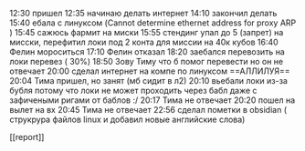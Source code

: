 12:30 пришел
12:35 начинаю делать интернет
14:10 закончил делать
15:40 ебала с линуксом (Cannot determine ethernet address for proxy ARP
)
15:45 сажюсь фармит на миски
15:55 стендинг упал до 5 (запрет) на мисски, перефитил локи под 2 конта для миссии на 40к кубов
16:40 Фелин мороситься
17:10 Фелин отказал
18:20 заебался перевозить на локи перевез ( 30%)
18:50 Зову Тиму что б помог перевести но он не отвечает
20:00 сделал интернет на компе по линуксом ==АЛЛИЛУЯ==
20:04 Тима пришел, но занят (мб сидит в л2)
20:10 вьебали локи из-за бубля потому что локи не может проходить через бабл даже с зафичеными ригами от баблов :/
20:17 Тима не отвечает
20:20 пошел на вылет на вх
20:45 Тима не отвечает
22:56 сделал пометки в obsidian ( струкрура файлов linux и добавил новые английские слова)


[[report]]